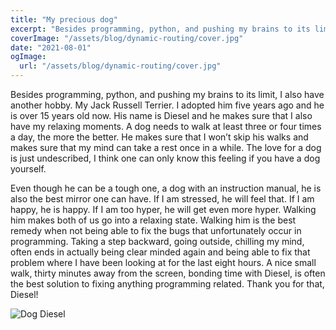 ```yaml
---
title: "My precious dog"
excerpt: "Besides programming, python, and pushing my brains to its limit, I also have another hobby. My Jack Russell Terrier."
coverImage: "/assets/blog/dynamic-routing/cover.jpg"
date: "2021-08-01"
ogImage:
  url: "/assets/blog/dynamic-routing/cover.jpg"
---
```


Besides programming, python, and pushing my brains to its limit, I also have another hobby. My Jack Russell Terrier. I adopted him five years ago and he is over 15 years old now. His name is Diesel and he makes sure that I also have my relaxing moments. A dog needs to walk at least three or four times a day, the more the better. He makes sure that I won’t skip his walks and makes sure that my mind can take a rest once in a while. The love for a dog is just undescribed, I think one can only know this feeling if you have a dog yourself.

Even though he can be a tough one, a dog with an instruction manual, he is also the best mirror one can have. If I am stressed, he will feel that. If I am happy, he is happy. If I am too hyper, he will get even more hyper. Walking him makes both of us go into a relaxing state. Walking him is the best remedy when not being able to fix the bugs that unfortunately occur in programming. Taking a step backward, going outside, chilling my mind, often ends in actually being clear minded again and being able to fix that problem where I have been looking at for the last eight hours. A nice small walk, thirty minutes away from the screen, bonding time with Diesel, is often the best solution to fixing anything programming related. Thank you for that, Diesel!

![Dog Diesel](/blog/my-precious-dog/diesel.jpg)